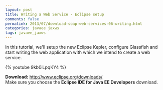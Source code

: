 ```yaml
---           
layout: post
title: Writing a Web Service - Eclipse setup 
comments: false
permalink: 2013/07/download-soap-web-services-06-writing.html
categories: javaee jaxws
tags: javaee_jaxws
---
```


In this tutorial, we'll setup the new Eclipse Kepler, configure Glassfish and start writing the web application with which we intend to create a web service.

{% youtube 9kb0iLpqKY4 %}

**Download:** 
<a href="http://www.eclipse.org/downloads/">http://www.eclipse.org/downloads/ </a>  
Make sure you choose the **Eclipse IDE for Java EE Developers** download.